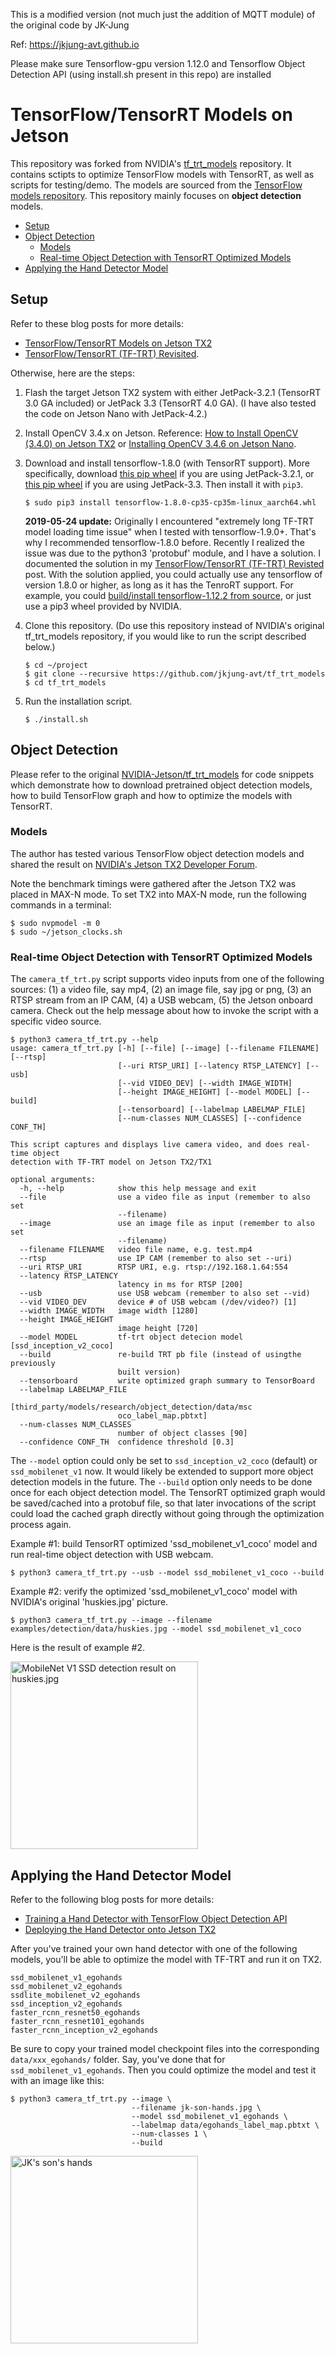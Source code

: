 This is a modified version (not much just the addition of MQTT module) of the original code by JK-Jung

Ref: https://jkjung-avt.github.io

Please make sure Tensorflow-gpu version 1.12.0 and Tensorflow Object Detection API (using install.sh present in this repo) are installed

TensorFlow/TensorRT Models on Jetson
====================================

This repository was forked from NVIDIA's [tf_trt_models](https://github.com/NVIDIA-Jetson/tf_trt_models) repository.  It contains sctipts to optimize TensorFlow models with TensorRT, as well as scripts for testing/demo.  The models are sourced from the [TensorFlow models repository](https://github.com/tensorflow/models).  This repository mainly focuses on **object detection** models.

* [Setup](#setup)
* [Object Detection](#od)
  * [Models](#od_models)
  * [Real-time Object Detection with TensorRT Optimized Models](#rt_od)
* [Applying the Hand Detector Model](#hand)

<a name="setup"></a>
Setup
-----

Refer to these blog posts for more details:

* [TensorFlow/TensorRT Models on Jetson TX2](https://jkjung-avt.github.io/tf-trt-models/)
* [TensorFlow/TensorRT (TF-TRT) Revisited](https://jkjung-avt.github.io/tf-trt-revisited/).

Otherwise, here are the steps:

1. Flash the target Jetson TX2 system with either JetPack-3.2.1 (TensorRT 3.0 GA included) or JetPack 3.3 (TensorRT 4.0 GA).  (I have also tested the code on Jetson Nano with JetPack-4.2.)
2. Install OpenCV 3.4.x on Jetson.  Reference: [How to Install OpenCV (3.4.0) on Jetson TX2](https://jkjung-avt.github.io/opencv3-on-tx2/) or [Installing OpenCV 3.4.6 on Jetson Nano](https://jkjung-avt.github.io/opencv-on-nano/).
3. Download and install tensorflow-1.8.0 (with TensorRT support).  More specifically, download [this pip wheel](https://nvidia.app.box.com/v/TF180-Py35-wTRT) if you are using JetPack-3.2.1, or [this pip wheel](https://drive.google.com/open?id=1bAUNe26fKgGXuJiZYs1eT2ig8SCj2gW-) if you are using JetPack-3.3.  Then install it with `pip3`.

   ```
   $ sudo pip3 install tensorflow-1.8.0-cp35-cp35m-linux_aarch64.whl
   ```

   **2019-05-24 update:** Originally I encountered "extremely long TF-TRT model loading time issue" when I tested with tensorflow-1.9.0+.  That's why I recommended tensorflow-1.8.0 before.  Recently I realized the issue was due to the python3 'protobuf' module, and I have a solution.  I documented the solution in my [TensorFlow/TensorRT (TF-TRT) Revisted](https://jkjung-avt.github.io/tf-trt-revisited/) post.  With the solution applied, you could actually use any tensorflow of version 1.8.0 or higher, as long as it has the TenroRT support.  For example, you could [build/install tensorflow-1.12.2 from source](https://jkjung-avt.github.io/build-tensorflow-1.12.2/), or just use a pip3 wheel provided by NVIDIA.

4. Clone this repository.  (Do use this repository instead of NVIDIA's original tf_trt_models repository, if you would like to run the script described below.)

   ```
   $ cd ~/project
   $ git clone --recursive https://github.com/jkjung-avt/tf_trt_models
   $ cd tf_trt_models
   ```

5. Run the installation script.

   ```
   $ ./install.sh
   ```

<a name="od"></a>
Object Detection 
----------------

Please refer to the original [NVIDIA-Jetson/tf_trt_models](https://github.com/NVIDIA-Jetson/tf_trt_models) for code snippets which demonstrate how to download pretrained object detection models, how to build TensorFlow graph and how to optimize the models with TensorRT.

<a name="od_models"></a>
### Models

The author has tested various TensorFlow object detection models and shared the result on [NVIDIA's Jetson TX2 Developer Forum](https://devtalk.nvidia.com/default/topic/1037019/jetson-tx2/tensorflow-object-detection-and-image-classification-accelerated-for-nvidia-jetson/post/5288250/#5288250).

Note the benchmark timings were gathered after the Jetson TX2 was placed in MAX-N mode.  To set TX2 into MAX-N mode, run the following commands in a terminal:

```
$ sudo nvpmodel -m 0
$ sudo ~/jetson_clocks.sh
```

<a name="rt_od"></a>
### Real-time Object Detection with TensorRT Optimized Models

The `camera_tf_trt.py` script supports video inputs from one of the following sources: (1) a video file, say mp4, (2) an image file, say jpg or png, (3) an RTSP stream from an IP CAM, (4) a USB webcam, (5) the Jetson onboard camera.  Check out the help message about how to invoke the script with a specific video source.

```
$ python3 camera_tf_trt.py --help
usage: camera_tf_trt.py [-h] [--file] [--image] [--filename FILENAME] [--rtsp]
                        [--uri RTSP_URI] [--latency RTSP_LATENCY] [--usb]
                        [--vid VIDEO_DEV] [--width IMAGE_WIDTH]
                        [--height IMAGE_HEIGHT] [--model MODEL] [--build]
                        [--tensorboard] [--labelmap LABELMAP_FILE]
                        [--num-classes NUM_CLASSES] [--confidence CONF_TH]

This script captures and displays live camera video, and does real-time object
detection with TF-TRT model on Jetson TX2/TX1

optional arguments:
  -h, --help            show this help message and exit
  --file                use a video file as input (remember to also set
                        --filename)
  --image               use an image file as input (remember to also set
                        --filename)
  --filename FILENAME   video file name, e.g. test.mp4
  --rtsp                use IP CAM (remember to also set --uri)
  --uri RTSP_URI        RTSP URI, e.g. rtsp://192.168.1.64:554
  --latency RTSP_LATENCY
                        latency in ms for RTSP [200]
  --usb                 use USB webcam (remember to also set --vid)
  --vid VIDEO_DEV       device # of USB webcam (/dev/video?) [1]
  --width IMAGE_WIDTH   image width [1280]
  --height IMAGE_HEIGHT
                        image height [720]
  --model MODEL         tf-trt object detecion model [ssd_inception_v2_coco]
  --build               re-build TRT pb file (instead of usingthe previously
                        built version)
  --tensorboard         write optimized graph summary to TensorBoard
  --labelmap LABELMAP_FILE
                        [third_party/models/research/object_detection/data/msc
                        oco_label_map.pbtxt]
  --num-classes NUM_CLASSES
                        number of object classes [90]
  --confidence CONF_TH  confidence threshold [0.3]
```

The `--model` option could only be set to `ssd_inception_v2_coco` (default) or `ssd_mobilenet_v1` now.  It would likely be extended to support more object detection models in the future.  The `--build` option only needs to be done once for each object detection model.  The TensorRT optimized graph would be saved/cached into a protobuf file, so that later invocations of the script could load the cached graph directly without going through the optimization process again.


Example #1: build TensorRT optimized 'ssd_mobilenet_v1_coco' model and run real-time object detection with USB webcam.

```
$ python3 camera_tf_trt.py --usb --model ssd_mobilenet_v1_coco --build
```

Example #2: verify the optimized 'ssd_mobilenet_v1_coco' model with NVIDIA's original 'huskies.jpg' picture. 

```
$ python3 camera_tf_trt.py --image --filename examples/detection/data/huskies.jpg --model ssd_mobilenet_v1_coco
```

Here is the result of example #2.

<p>
<img src="data/huskies_detected.png" alt="MobileNet V1 SSD detection result on huskies.jpg" height="300px"/>
</p>

<a name="hand"></a>
Applying the Hand Detector Model
--------------------------------

Refer to the following blog posts for more details:

* [Training a Hand Detector with TensorFlow Object Detection API](https://jkjung-avt.github.io/hand-detection-tutorial/)
* [Deploying the Hand Detector onto Jetson TX2](https://jkjung-avt.github.io/hand-detection-on-tx2/)

After you've trained your own hand detector with one of the following models, you'll be able to optimize the model with TF-TRT and run it on TX2.

```
ssd_mobilenet_v1_egohands
ssd_mobilenet_v2_egohands
ssdlite_mobilenet_v2_egohands
ssd_inception_v2_egohands
faster_rcnn_resnet50_egohands
faster_rcnn_resnet101_egohands
faster_rcnn_inception_v2_egohands
```

Be sure to copy your trained model checkpoint files into the corresponding `data/xxx_egohands/` folder.  Say, you've done that for `ssd_mobilenet_v1_egohands`.  Then you could optimize the model and test it with an image like this:

```shell
$ python3 camera_tf_trt.py --image \
                           --filename jk-son-hands.jpg \
                           --model ssd_mobilenet_v1_egohands \
                           --labelmap data/egohands_label_map.pbtxt \
                           --num-classes 1 \
                           --build
```

<p>
<img src="https://jkjung-avt.github.io/assets/2018-09-25-hand-detection-on-tx2/son-hands-detected.png" alt="JK's son's hands" height="300px"/>
</p>
